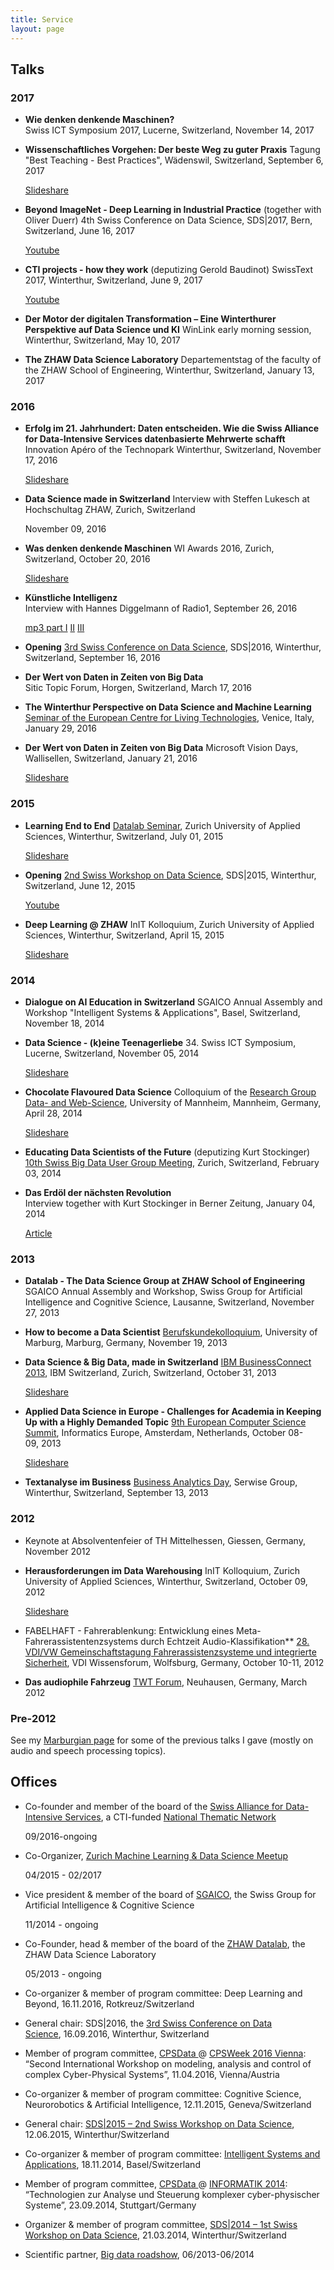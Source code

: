 ```yaml
---
title: Service
layout: page
---
```


## Talks

### 2017
 
  * **Wie denken denkende Maschinen?**  
    Swiss ICT Symposium 2017, Lucerne, Switzerland, November 14, 2017 
 
  * **Wissenschaftliches Vorgehen: Der beste Weg zu guter Praxis** 
    Tagung "Best Teaching - Best Practices", Wädenswil, Switzerland, September 6, 2017
    
    [Slideshare](https://de.slideshare.net/thilo_stadelmann/wissenschaftliches-vorgehen-der-beste-weg-zu-guter-praxis)
  * **Beyond ImageNet - Deep Learning in Industrial Practice** (together with Oliver Duerr) 
    4th Swiss Conference on Data Science, SDS|2017, Bern, Switzerland, June 16, 2017
    
    [Youtube](https://youtu.be/mRis4rBxXg0)
  * **CTI projects - how they work** (deputizing Gerold Baudinot) 
    SwissText 2017, Winterthur, Switzerland, June 9, 2017    
    
    [Youtube](https://youtu.be/FuYbk4zyaTw)
  * **Der Motor der digitalen Transformation – Eine Winterthurer Perspektive auf Data Science und KI** 
    WinLink early morning session, Winterthur, Switzerland, May 10, 2017
  
  * **The ZHAW Data Science Laboratory** 
    Departementstag of the faculty of the ZHAW School of Engineering, Winterthur, Switzerland, January 13, 2017
  
### 2016

  * **Erfolg im 21. Jahrhundert: Daten entscheiden. Wie die Swiss Alliance for Data-Intensive Services datenbasierte Mehrwerte schafft** 
    Innovation Apéro of the Technopark Winterthur, Switzerland, November 17, 2016
    
    [Slideshare](www.slideshare.net/thilo_stadelmann/wie-die-swiss-alliance-for-dataintensive-services-datenbasierte-mehrwerte-schafft)
  * **Data Science made in Switzerland** 
    Interview with Steffen Lukesch at Hochschultag ZHAW, Zurich, Switzerland
    
    November 09, 2016

  * **Was denken denkende Maschinen** 
    WI Awards 2016, Zurich, Switzerland, October 20, 2016
  	
  	[Slideshare](www.slideshare.net/thilo_stadelmann/was-denken-denkende-maschinen)
  * **Künstliche Intelligenz**  
    Interview with Hannes Diggelmann of Radio1, September 26, 2016
    
    [mp3 part I](http://stdm.github.io/downloads/talks/2016-09-26_Radio1_KuenstlicheIntelligenzI.mp3) [II](http://stdm.github.io/downloads/talks/2016-09-26_Radio1_KuenstlicheIntelligenzII.mp3) [III](http://stdm.github.io/downloads/talks/2016-09-26_Radio1_KuenstlicheIntelligenzIII.mp3)
  * **Opening** 
    [3rd Swiss Conference on Data Science](www.zhaw.ch/datalab/sds2016), SDS|2016, Winterthur, Switzerland, September 16, 2016
    
  * **Der Wert von Daten in Zeiten von Big Data**     
    Sitic Topic Forum, Horgen, Switzerland, March 17, 2016
  
  * **The Winterthur Perspective on Data Science and Machine Learning** 
    [Seminar of the European Centre for Living Technologies](http://www.unive.it/nqcontent.cfm?a_id=199041), Venice, Italy, January 29, 2016
    
  * **Der Wert von Daten in Zeiten von Big Data** 
    Microsoft Vision Days, Wallisellen, Switzerland, January 21, 2016
    
    [Slideshare](www.slideshare.net/thilo_stadelmann/der-wert-von-daten-in-zeiten-von-big-data)

### 2015

  * **Learning End to End** 
    [Datalab Seminar](https://home.zhaw.ch/~dueo/bbs/), Zurich University of Applied Sciences, Winterthur, Switzerland, July 01, 2015
    
    [Slideshare](https://de.slideshare.net/thilo_stadelmann/learning-end-to-end)
  * **Opening** 
    [2nd Swiss Workshop on Data Science](https://www.zhaw.ch/en/research/inter-school-cooperation/datalab-the-zhaw-data-science-laboratory/sds2015/), SDS|2015, Winterthur, Switzerland, June 12, 2015
   
    [Youtube](https://youtu.be/RVKZWXa9KQE)
  * **Deep Learning @ ZHAW** 
    InIT Kolloquium, Zurich University of Applied Sciences, Winterthur, Switzerland, April 15, 2015
    
    [Slideshare](https://de.slideshare.net/thilo_stadelmann/deep-learning-zhaw-datalab)

### 2014

  * **Dialogue on AI Education in Switzerland** 
    SGAICO Annual Assembly and Workshop "Intelligent Systems & Applications", Basel, Switzerland, November 18, 2014

  * **Data Science - (k)eine Teenagerliebe** 
    34. Swiss ICT Symposium, Lucerne, Switzerland, November 05, 2014
    
    [Slideshare](https://de.slideshare.net/thilo_stadelmann/data-science-keine-teenagerliebe)
  * **Chocolate Flavoured Data Science** 
    Colloquium of the [Research Group Data- and Web-Science](http://dws.informatik.uni-mannheim.de/), University of Mannheim, Mannheim, Germany, April 28, 2014
    
    [Slideshare](https://de.slideshare.net/thilo_stadelmann/chocolateflavoured-data-science)
  * **Educating Data Scientists of the Future** (deputizing Kurt Stockinger) 
    [10th Swiss Big Data User Group Meeting](http://www.bigdata-usergroup.ch/item/565118), Zurich, Switzerland, February 03, 2014
      
  * **Das Erdöl der nächsten Revolution**   
    Interview together with Kurt Stockinger in Berner Zeitung, January 04, 2014
    
    [Article](http://www.bernerzeitung.ch/leben/gesellschaft/Das-Erdoel-der-naechsten-Revolution/story/29941965)

### 2013

  * **Datalab - The Data Science Group at ZHAW School of Engineering** 
    SGAICO Annual Assembly and Workshop, Swiss Group for Artificial Intelligence and Cognitive Science, Lausanne, Switzerland, November 27, 2013
  
  * **How to become a Data Scientist** 
    [Berufskundekolloquium](http://www.uni-marburg.de/fb12/kontakt_lageplan/alumni), University of Marburg, Marburg, Germany, November 19, 2013
  
  * **Data Science & Big Data, made in Switzerland** 
    [IBM BusinessConnect 2013](http://www-01.ibm.com/software/ch/de/BusinessConnect2013/), IBM Switzerland, Zurich, Switzerland, October 31, 2013
    
    [Slideshare](https://de.slideshare.net/thilo_stadelmann/data-science-und-big-data-made-in-switzerland)
  * **Applied Data Science in Europe - Challenges for Academia in Keeping Up with a Highly Demanded Topic** 
    [9th European Computer Science Summit](http://www.informatics-europe.org/ecss/ecss-2013.html), Informatics Europe, Amsterdam, Netherlands, October 08-09, 2013
    
    [Slideshare](https://de.slideshare.net/thilo_stadelmann/applied-data-science-in-europe)
  * **Textanalyse im Business** 
    [Business Analytics Day](http://www.bigdata.ch/de/business-analytics-veranstaltung/), Serwise Group, Winterthur, Switzerland, September 13, 2013

### 2012

  * Keynote at Absolventenfeier of TH Mittelhessen, Giessen, Germany, November 2012 
  
  * **Herausforderungen im Data Warehousing** 
    InIT Kolloquium, Zurich University of Applied Sciences, Winterthur, Switzerland, October 09, 2012
    
    [Slideshare](https://de.slideshare.net/thilo_stadelmann/herausforderungen-im-data-warehousing-und-fabelhafte-ideen)
  * FABELHAFT - Fahrerablenkung: Entwicklung eines Meta-Fahrerassistentenzsystems durch Echtzeit Audio-Klassifikation** 
    [28. VDI/VW Gemeinschaftstagung Fahrerassistenzsysteme und integrierte Sicherheit](http://www.vdi-wissensforum.de/index.php?id=147&no_cache=1&tx_vdiep_pi1[event_nr]=01TA403012), VDI Wissensforum, Wolfsburg, Germany, October 10-11, 2012
  
  * **Das audiophile Fahrzeug** 
    [TWT Forum](https://www.twt-gmbh.de/forschung/twt-forum/twt-foren-2006-2014.html), Neuhausen, Germany, March 2012

### Pre-2012

See my [Marburgian page](http://www.informatik.uni-marburg.de/~stadelmann/research.html#talks) for some of the previous talks I gave (mostly on audio and speech processing topics).


## Offices

  * Co-founder and member of the board of the [Swiss Alliance for Data-Intensive Services](www.data-service-alliance.ch), a CTI-funded [National Thematic Network](https://www.kti.admin.ch/kti/en/home/unsere-foerderangebote/fuer-forschende/vernetzungsmoeglichkeiten.html)
 
    09/2016-ongoing
  * Co-Organizer, [Zurich Machine Learning & Data Science Meetup](www.meetup.com/de-DE/Zurich-Machine-Learning/)
  
    04/2015 - 02/2017
  * Vice president & member of the board of [SGAICO](https://sgaico.swissinformatics.org/), the Swiss Group for Artificial Intelligence & Cognitive Science
    
    11/2014 - ongoing
  * Co-Founder, head & member of the board of the [ZHAW Datalab](www.zhaw.ch/datalab), the ZHAW Data Science Laboratory
    
    05/2013 - ongoing
  * Co-organizer & member of program committee: Deep Learning and Beyond, 16.11.2016, Rotkreuz/Switzerland
  
  * General chair: SDS\|2016, the [3rd Swiss Conference on Data Science](www.zhaw.ch/datalab/sds2016), 16.09.2016, Winterthur, Switzerland
  
  * Member of program committee, <a href="https://www.twt-gmbh.de/en/cpsdata.html" target="_blank">CPSData </a>@ <a href="http://www.cpsweek.org/2016/" target="_blank">CPSWeek 2016 Vienna</a>: &#8220;Second International Workshop on modeling, analysis and control of complex Cyber-Physical Systems&#8221;, 11.04.2016, Vienna/Austria
  
  * Co-organizer & member of program committee: Cognitive Science, Neurorobotics & Artificial Intelligence, 12.11.2015, Geneva/Switzerland
  
  * General chair: <a href="http://dlab.zhaw.ch/sds2015" target="_blank">SDS|2015 &#8211; 2nd Swiss Workshop on Data Science</a>, 12.06.2015, Winterthur/Switzerland
  
  * Co-organizer & member of program committee: <a title="SGAICO Annual Assembly 2014, Basel" href="http://www.s-i.ch/sgaico/veranstaltungen/archiv/?tx_cpevents_pi1[event]=321&tx_cpevents_pi1[action]=show&tx_cpevents_pi1[controller]=Event&cHash=81ca4d167d9dc79f2e9bacf8859a9b95" target="_blank">Intelligent Systems and Applications</a>, 18.11.2014, Basel/Switzerland
  
  * Member of program committee, <a href="https://www.twt-gmbh.de/cpsdata.html" target="_blank">CPSData </a>@ <a href="http://www.informatik2014.de/" target="_blank">INFORMATIK 2014</a>: &#8220;Technologien zur Analyse und Steuerung komplexer cyber-physischer Systeme&#8221;, 23.09.2014, Stuttgart/Germany
  
  * Organizer & member of program committee, <a title="SDS|2014 Website" href="http://www.zhaw.ch/de/zhaw/institute-zentren/uebergreifende-institute-zentren/dlab/sds2014.html" target="_blank">SDS|2014 &#8211; 1st Swiss Workshop on Data Science</a>, 21.03.2014, Winterthur/Switzerland
  
  * Scientific partner, <a title="Big Data Roadshow " href="http://www.bigdata.ch/" target="_blank">Big data roadshow</a>, 06/2013-06/2014